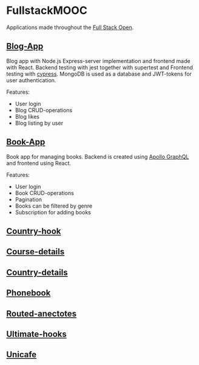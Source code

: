 # FullstackMOOC
Applications made throughout the [Full Stack Open](https://fullstackopen.com/#course-contents).

## [Blog-App](/BlogApp)
  Blog app with Node.js Express-server implementation and frontend made with React. Backend testing with jest together with supertest and Frontend testing with 
  [cypress](http://www.cypress.io). MongoDB is used as a database and JWT-tokens for user authentication.

Features:
- User login
- Blog CRUD-operations
- Blog likes
- Blog listing by user
  
## [Book-App](/BookApp)

 Book app for managing books. Backend is created using [Apollo GraphQL](https://www.apollographql.com/) and frontend using React.
  
 Features:
 - User login
 - Book CRUD-operations
 - Pagination
 - Books can be filtered by genre
 - Subscription for adding books

## [Country-hook](/country-hook)

  

## [Course-details](/kurssitiedot)
## [Country-details](/maidentiedot)
## [Phonebook](/puhelinluettelo)
## [Routed-anectotes](/routed-anecdotes)
## [Ultimate-hooks](/ultimate-hooks)
## [Unicafe](/unicafe)

